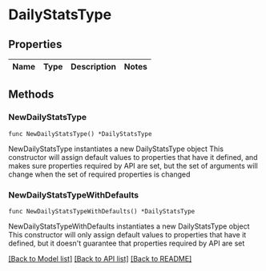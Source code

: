 # DailyStatsType

## Properties

Name | Type | Description | Notes
------------ | ------------- | ------------- | -------------

## Methods

### NewDailyStatsType

`func NewDailyStatsType() *DailyStatsType`

NewDailyStatsType instantiates a new DailyStatsType object
This constructor will assign default values to properties that have it defined,
and makes sure properties required by API are set, but the set of arguments
will change when the set of required properties is changed

### NewDailyStatsTypeWithDefaults

`func NewDailyStatsTypeWithDefaults() *DailyStatsType`

NewDailyStatsTypeWithDefaults instantiates a new DailyStatsType object
This constructor will only assign default values to properties that have it defined,
but it doesn't guarantee that properties required by API are set


[[Back to Model list]](../README.md#documentation-for-models) [[Back to API list]](../README.md#documentation-for-api-endpoints) [[Back to README]](../README.md)


